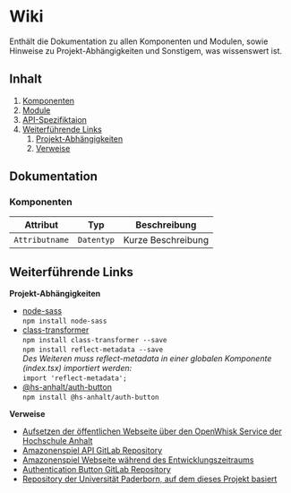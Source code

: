 # Wiki

Enthält die Dokumentation zu allen Komponenten und Modulen, sowie Hinweise zu Projekt-Abhängigkeiten und Sonstigem, was wissenswert ist.

## Inhalt

  1. [Komponenten](Komponenten.md)
  2. [Module](Module.md)
  3. [API-Spezifiktaion](API-Spezifiktaion.md)
  4. [Weiterführende Links](#weiterführende-links)
      1. [Projekt-Abhängigkeiten](#projekt-abhängigkeiten)
      2. [Verweise](#verweise)

## Dokumentation

### Komponenten

| Attribut | Typ | Beschreibung |
| ------ | ------ | ------ |
| `Attributname` | `Datentyp` | Kurze Beschreibung |

## Weiterführende Links

**Projekt-Abhängigkeiten**

- [node-sass](https://www.npmjs.com/package/node-sass)  
  `npm install node-sass`
- [class-transformer](https://www.npmjs.com/package/class-transformer)  
  `npm install class-transformer --save`  
  `npm install reflect-metadata --save`  
  _Des Weiteren muss reflect-metadata in einer globalen Komponente (index.tsx) importiert werden:_  
  `import 'reflect-metadata';`
- [@hs-anhalt/auth-button](https://www.npmjs.com/package/@hs-anhalt/auth-button)  
  `npm install @hs-anhalt/auth-button`

**Verweise**

- [Aufsetzen der öffentlichen Webseite über den OpenWhisk Service der Hochschule Anhalt](https://gitlab.hs-anhalt.de/gitlab-integration/userdocumentation/-/blob/master/web-action/Node-Web-Programm.md)
- [Amazonenspiel API GitLab Repository](https://gitlab.hs-anhalt.de/zwischenprojekte/game-of-the-amazons-service)
- [Amazonenspiel Webseite während des Entwicklungszeitraums](https://webengineering.ins.hs-anhalt.de:40443/api/v1/web/whisk.system/911_master/website/)
- [Authentication Button GitLab Repository](https://gitlab.hs-anhalt.de/zwischenprojekte/authentication-button)
- [Repository der Universität Paderborn, auf dem dieses Projekt basiert](https://github.com/dice-group/Amazons/wiki)
